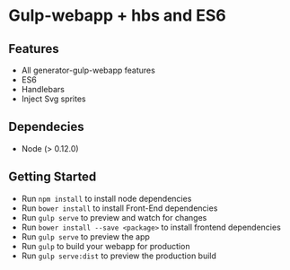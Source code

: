 Gulp-webapp + hbs and ES6
=======================

## Features
- All generator-gulp-webapp features
- ES6
- Handlebars
- Inject Svg sprites

## Dependecies
- Node (> 0.12.0)

## Getting Started
- Run `npm install` to install node dependencies
- Run `bower install` to install Front-End dependencies
- Run `gulp serve` to preview and watch for changes
- Run `bower install --save <package>` to install frontend dependencies
- Run `gulp serve` to preview the app
- Run `gulp` to build your webapp for production
- Run `gulp serve:dist` to preview the production build

  
